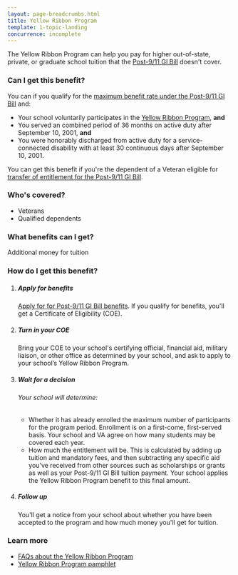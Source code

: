 ```yaml
---
layout: page-breadcrumbs.html
title: Yellow Ribbon Program
template: 1-topic-landing
concurrence: incomplete
---
```


The Yellow Ribbon Program can help you pay for higher out-of-state, private, or graduate school tuition that the [Post-9/11 GI Bill](/education/gi-bill/post-9-11/) doesn't cover.
<div class="call-out" markdown="1">

### Can I get this benefit?
You can if you qualify for the [maximum benefit rate under the Post-9/11 GI Bill](https://www.vets.gov/education/gi-bill/post-9-11/) and:
  - Your school voluntarily participates in the [Yellow Ribbon Program](http://www.benefits.va.gov/GIBILL/yellow_ribbon/yrp_list_2015.asp ), **and**
  - You served an combined period of 36 months on active duty after September 10, 2001, **and**
  - You were honorably discharged from active duty for a service-connected disability with at least 30 continuous days after September 10, 2001. 

You can get this benefit if you're the dependent of a Veteran eligible for [transfer of entitlement for the Post-9/11 GI Bill](https://www.vets.gov/education/gi-bill/transfer/).

### Who's covered?
- Veterans
- Qualified dependents
</div>

### What benefits can I get?
Additional money for tuition


### How do I get this benefit?

<ol class="process">
<li class="step one">
<div markdown="1">

##### Apply for benefits
[Apply for for Post-9/11 GI Bill benefits](/education/apply-for-education-benefits/). If you qualify for benefits, you'll get a Certificate of Eligibility (COE).
</div>
</li>

<li class="step two">
<div markdown="1">

##### Turn in your COE
Bring your COE to your school's certifying official, financial aid, military liaison, or other office as determined by your school, and ask to apply to your school’s Yellow Ribbon Program.
</div>
</li>

<li class="step three">
<div markdown="1">

##### Wait for a decision

###### Your school will determine:
  -  Whether it has already enrolled the maximum number of participants for the program period. Enrollment is on a first-come, first-served basis. Your school and VA agree on how many students may be covered each year.
  -  How much the entitlement will be. This is calculated by adding up tuition and mandatory fees, and then subtracting any specific aid you’ve received from other sources such as scholarships or grants as well as your Post-9/11 GI Bill tuition payment. Your school applies the Yellow Ribbon Program benefit to this final amount.

</div>
</li>

<li class="step last four">
<div markdown="1">

##### Follow up
You'll get a notice from your school about whether you have been accepted to the program and how much money you'll get for tuition.
</div>
</li>

</div>
</li>

</ol>

### Learn more

- [FAQs about the Yellow Ribbon Program](http://www.benefits.va.gov/gibill/docs/factsheets/2012_Yellow_Ribbon_Student_FAQs.pdf)
- [Yellow Ribbon Program pamphlet](http://www.benefits.va.gov/gibill/docs/pamphlets/Yellow_Ribbon_Pamphlet.pdf)
